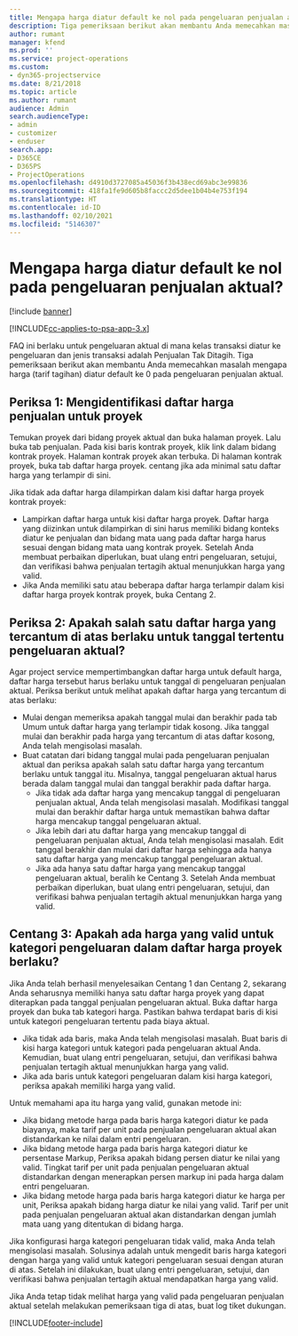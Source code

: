 ```yaml
---
title: Mengapa harga diatur default ke nol pada pengeluaran penjualan aktual?
description: Tiga pemeriksaan berikut akan membantu Anda memecahkan masalah mengapa harga diatur default ke 0 pada pengeluaran penjualan aktual.
author: rumant
manager: kfend
ms.prod: ''
ms.service: project-operations
ms.custom:
- dyn365-projectservice
ms.date: 8/21/2018
ms.topic: article
ms.author: rumant
audience: Admin
search.audienceType:
- admin
- customizer
- enduser
search.app:
- D365CE
- D365PS
- ProjectOperations
ms.openlocfilehash: d4910d3727085a45036f3b438ecd69abc3e99836
ms.sourcegitcommit: 418fa1fe9d605b8faccc2d5dee1b04b4e753f194
ms.translationtype: HT
ms.contentlocale: id-ID
ms.lasthandoff: 02/10/2021
ms.locfileid: "5146307"
---
```

# <a name="why-is-the-price-defaulting-to-zero-on-expense-sales-actuals"></a>Mengapa harga diatur default ke nol pada pengeluaran penjualan aktual?

[!include [banner](../includes/psa-now-project-operations.md)]

[!INCLUDE[cc-applies-to-psa-app-3.x](../includes/cc-applies-to-psa-app-3x.md)]

FAQ ini berlaku untuk pengeluaran aktual di mana kelas transaksi diatur ke pengeluaran dan jenis transaksi adalah Penjualan Tak Ditagih. Tiga pemeriksaan berikut akan membantu Anda memecahkan masalah mengapa harga (tarif tagihan) diatur default ke 0 pada pengeluaran penjualan aktual.

## <a name="check-1-identify-the-sales-price-list-for-project"></a>Periksa 1: Mengidentifikasi daftar harga penjualan untuk proyek

Temukan proyek dari bidang proyek aktual dan buka halaman proyek. Lalu buka tab penjualan. Pada kisi baris kontrak proyek, klik link dalam bidang kontrak proyek. Halaman kontrak proyek akan terbuka. Di halaman kontrak proyek, buka tab daftar harga proyek. centang jika ada minimal satu daftar harga yang terlampir di sini.

Jika tidak ada daftar harga dilampirkan dalam kisi daftar harga proyek kontrak proyek:

- Lampirkan daftar harga untuk kisi daftar harga proyek. Daftar harga yang diizinkan untuk dilampirkan di sini harus memiliki bidang konteks diatur ke penjualan dan bidang mata uang pada daftar harga harus sesuai dengan bidang mata uang kontrak proyek. Setelah Anda membuat perbaikan diperlukan, buat ulang entri pengeluaran, setujui, dan verifikasi bahwa penjualan tertagih aktual menunjukkan harga yang valid.
- Jika Anda memiliki satu atau beberapa daftar harga terlampir dalam kisi daftar harga proyek kontrak proyek, buka Centang 2.

## <a name="check-2-are-any-of-the-price-lists-identified-above-valid-for-the-specific-date-of-the-expense-actual"></a>Periksa 2: Apakah salah satu daftar harga yang tercantum di atas berlaku untuk tanggal tertentu pengeluaran aktual?

Agar project service mempertimbangkan daftar harga untuk default harga, daftar harga tersebut harus berlaku untuk tanggal di pengeluaran penjualan aktual. Periksa berikut untuk melihat apakah daftar harga yang tercantum di atas berlaku:

- Mulai dengan memeriksa apakah tanggal mulai dan berakhir pada tab Umum untuk daftar harga yang terlampir tidak kosong. Jika tanggal mulai dan berakhir pada harga yang tercantum di atas daftar kosong, Anda telah mengisolasi masalah. 
- Buat catatan dari bidang tanggal mulai pada pengeluaran penjualan aktual dan periksa apakah salah satu daftar harga yang tercantum berlaku untuk tanggal itu. Misalnya, tanggal pengeluaran aktual harus berada dalam tanggal mulai dan tanggal berakhir pada daftar harga. 
    - Jika tidak ada daftar harga yang mencakup tanggal di pengeluaran penjualan aktual, Anda telah mengisolasi masalah. Modifikasi tanggal mulai dan berakhir daftar harga untuk memastikan bahwa daftar harga mencakup tanggal pengeluaran aktual. 
    - Jika lebih dari atu daftar harga yang mencakup tanggal di pengeluaran penjualan aktual, Anda telah mengisolasi masalah. Edit tanggal berakhir dan mulai dari daftar harga sehingga ada hanya satu daftar harga yang mencakup tanggal pengeluaran aktual. 
    - Jika ada hanya satu daftar harga yang mencakup tanggal pengeluaran aktual, beralih ke Centang 3.
Setelah Anda membuat perbaikan diperlukan, buat ulang entri pengeluaran, setujui, dan verifikasi bahwa penjualan tertagih aktual menunjukkan harga yang valid.

## <a name="check-3-is-there-a-valid-price-for-the-expense-category-in-the-applicable-project-price-list"></a>Centang 3: Apakah ada harga yang valid untuk kategori pengeluaran dalam daftar harga proyek berlaku? 

Jika Anda telah berhasil menyelesaikan Centang 1 dan Centang 2, sekarang Anda seharusnya memiliki hanya satu daftar harga proyek yang dapat diterapkan pada tanggal penjualan pengeluaran aktual. Buka daftar harga proyek dan buka tab kategori harga. Pastikan bahwa terdapat baris di kisi untuk kategori pengeluaran tertentu pada biaya aktual.
 
- Jika tidak ada baris, maka Anda telah mengisolasi masalah. Buat baris di kisi harga kategori untuk kategori pada pengeluaran aktual Anda. Kemudian, buat ulang entri pengeluaran, setujui, dan verifikasi bahwa penjualan tertagih aktual menunjukkan harga yang valid. 
- Jika ada baris untuk kategori pengeluaran dalam kisi harga kategori, periksa apakah memiliki harga yang valid.

Untuk memahami apa itu harga yang valid, gunakan metode ini:

- Jika bidang metode harga pada baris harga kategori diatur ke pada biayanya, maka tarif per unit pada penjualan pengeluaran aktual akan distandarkan ke nilai dalam entri pengeluaran.
- Jika bidang metode harga pada baris harga kategori diatur ke persentase Markup, Periksa apakah bidang persen diatur ke nilai yang valid. Tingkat tarif per unit pada penjualan pengeluaran aktual distandarkan dengan menerapkan persen markup ini pada harga dalam entri pengeluaran.
- Jika bidang metode harga pada baris harga kategori diatur ke harga per unit, Periksa apakah bidang harga diatur ke nilai yang valid. Tarif per unit pada penjualan pengeluaran aktual akan distandarkan dengan jumlah mata uang yang ditentukan di bidang harga.

Jika konfigurasi harga kategori pengeluaran tidak valid, maka Anda telah mengisolasi masalah. Solusinya adalah untuk mengedit baris harga kategori dengan harga yang valid untuk kategori pengeluaran sesuai dengan aturan di atas. Setelah ini dilakukan, buat ulang entri pengeluaran, setujui, dan verifikasi bahwa penjualan tertagih aktual mendapatkan harga yang valid.

Jika Anda tetap tidak melihat harga yang valid pada pengeluaran penjualan aktual setelah melakukan pemeriksaan tiga di atas, buat log tiket dukungan.




[!INCLUDE[footer-include](../includes/footer-banner.md)]